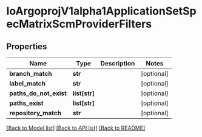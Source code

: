 # IoArgoprojV1alpha1ApplicationSetSpecMatrixScmProviderFilters

## Properties
Name | Type | Description | Notes
------------ | ------------- | ------------- | -------------
**branch_match** | **str** |  | [optional] 
**label_match** | **str** |  | [optional] 
**paths_do_not_exist** | **list[str]** |  | [optional] 
**paths_exist** | **list[str]** |  | [optional] 
**repository_match** | **str** |  | [optional] 

[[Back to Model list]](../README.md#documentation-for-models) [[Back to API list]](../README.md#documentation-for-api-endpoints) [[Back to README]](../README.md)


